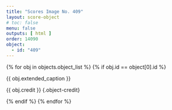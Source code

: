 ```yaml
---
title: "Scores Image No. 409"
layout: score-object
# toc: false
menu: false
outputs: [ html ]
order: 14090
object:
  - id: "409"
---
```


{% for obj in objects.object_list %}
{% if obj.id == object[0].id %}

{{ obj.extended_caption }}

{{ obj.credit }} {.object-credit}

{% endif %}
{% endfor %}
